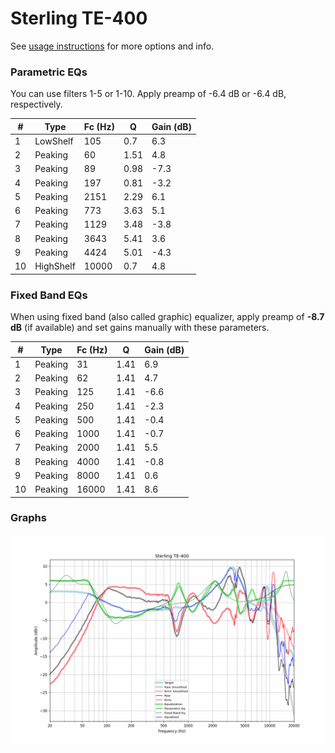 # Sterling TE-400
See [usage instructions](https://github.com/jaakkopasanen/AutoEq#usage) for more options and info.

### Parametric EQs
You can use filters 1-5 or 1-10. Apply preamp of -6.4 dB or -6.4 dB, respectively.

|   # | Type      |   Fc (Hz) |    Q |   Gain (dB) |
|-----|-----------|-----------|------|-------------|
|   1 | LowShelf  |       105 | 0.7  |         6.3 |
|   2 | Peaking   |        60 | 1.51 |         4.8 |
|   3 | Peaking   |        89 | 0.98 |        -7.3 |
|   4 | Peaking   |       197 | 0.81 |        -3.2 |
|   5 | Peaking   |      2151 | 2.29 |         6.1 |
|   6 | Peaking   |       773 | 3.63 |         5.1 |
|   7 | Peaking   |      1129 | 3.48 |        -3.8 |
|   8 | Peaking   |      3643 | 5.41 |         3.6 |
|   9 | Peaking   |      4424 | 5.01 |        -4.3 |
|  10 | HighShelf |     10000 | 0.7  |         4.8 |

### Fixed Band EQs
When using fixed band (also called graphic) equalizer, apply preamp of **-8.7 dB** (if available) and set gains manually with these parameters.

|   # | Type    |   Fc (Hz) |    Q |   Gain (dB) |
|-----|---------|-----------|------|-------------|
|   1 | Peaking |        31 | 1.41 |         6.9 |
|   2 | Peaking |        62 | 1.41 |         4.7 |
|   3 | Peaking |       125 | 1.41 |        -6.6 |
|   4 | Peaking |       250 | 1.41 |        -2.3 |
|   5 | Peaking |       500 | 1.41 |        -0.4 |
|   6 | Peaking |      1000 | 1.41 |        -0.7 |
|   7 | Peaking |      2000 | 1.41 |         5.5 |
|   8 | Peaking |      4000 | 1.41 |        -0.8 |
|   9 | Peaking |      8000 | 1.41 |         0.6 |
|  10 | Peaking |     16000 | 1.41 |         8.6 |

### Graphs
![](./Sterling%20TE-400.png)
